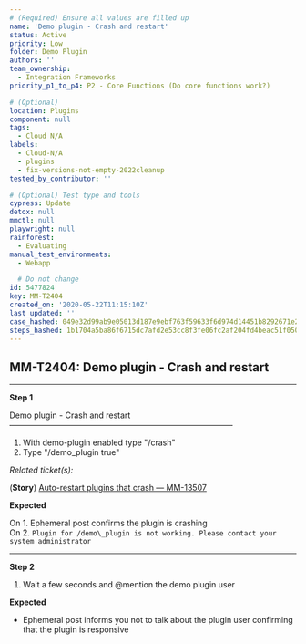 ```yaml
---
# (Required) Ensure all values are filled up
name: 'Demo plugin - Crash and restart'
status: Active
priority: Low
folder: Demo Plugin
authors: ''
team_ownership:
  - Integration Frameworks
priority_p1_to_p4: P2 - Core Functions (Do core functions work?)

# (Optional)
location: Plugins
component: null
tags:
  - Cloud N/A
labels:
  - Cloud-N/A
  - plugins
  - fix-versions-not-empty-2022cleanup
tested_by_contributor: ''

# (Optional) Test type and tools
cypress: Update
detox: null
mmctl: null
playwright: null
rainforest:
  - Evaluating
manual_test_environments:
  - Webapp

  # Do not change
id: 5477824
key: MM-T2404
created_on: '2020-05-22T11:15:10Z'
last_updated: ''
case_hashed: 049e32d99ab9e05013d187e9ebf763f59633f6d974d14451b8292671e2ed4e25fbf7be9d7ba71020d540c22d4da2c946
steps_hashed: 1b1704a5ba86f6715dc7afd2e53cc8f3fe06fc2af204fd4beac51f0505b64c3db63edcf85a4b2096dbd5f78ace183145
---
```


<!-- (Auto-generated) Based on frontmatter's "key" and "name" -->

## MM-T2404: Demo plugin - Crash and restart

---

**Step 1**

Demo plugin - Crash and restart\
————————————————————————————

1. With demo-plugin enabled type "/crash"
2. Type "/demo\_plugin true"

_Related ticket(s):_

(**Story**) [Auto-restart plugins that crash — MM-13507](https://mattermost.atlassian.net/browse/MM-13507)

**Expected**

On 1. Ephemeral post confirms the plugin is crashing\
On 2. `Plugin for /demo\_plugin is not working. Please contact your system administrator`

---

**Step 2**

1. Wait a few seconds and @mention the demo plugin user

**Expected**

- Ephemeral post informs you not to talk about the plugin user confirming that the plugin is responsive
